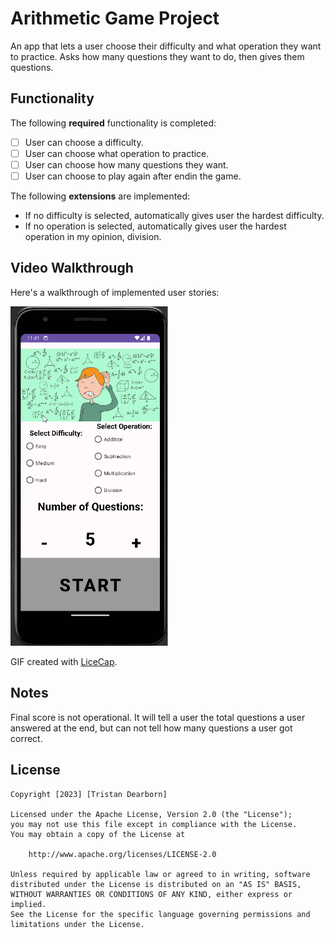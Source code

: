 # Arithmetic Game Project

An app that lets a user choose their difficulty and what operation they want to practice. Asks how many questions they want to do, then gives them questions.

## Functionality 

The following **required** functionality is completed:

* [ ] User can choose a difficulty.
* [ ] User can choose what operation to practice.
* [ ] User can choose how many questions they want.
* [ ] User can choose to play again after endin the game.

The following **extensions** are implemented:

* If no difficulty is selected, automatically gives user the hardest difficulty.
* If no operation is selected, automatically gives user the hardest operation in my opinion, division.

## Video Walkthrough

Here's a walkthrough of implemented user stories:

<img src='arithmetic.gif' title='Video Walkthrough' width='50%' alt='Video Walkthrough' />

GIF created with [LiceCap](http://www.cockos.com/licecap/).

## Notes

Final score is not operational. It will tell a user the total questions a user answered at the end, but can not tell how many questions a user got correct.

## License

    Copyright [2023] [Tristan Dearborn]

    Licensed under the Apache License, Version 2.0 (the "License");
    you may not use this file except in compliance with the License.
    You may obtain a copy of the License at

        http://www.apache.org/licenses/LICENSE-2.0

    Unless required by applicable law or agreed to in writing, software
    distributed under the License is distributed on an "AS IS" BASIS,
    WITHOUT WARRANTIES OR CONDITIONS OF ANY KIND, either express or implied.
    See the License for the specific language governing permissions and
    limitations under the License.
